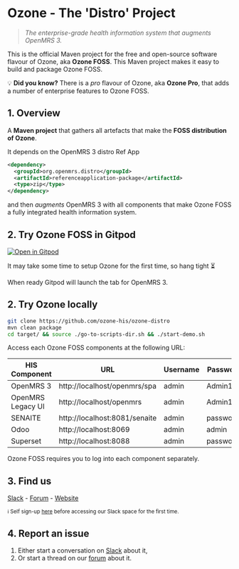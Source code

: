 # Ozone - The 'Distro' Project
>_The enterprise-grade health information system that augments OpenMRS 3._

This is the official Maven project for the free and open-source software flavour of Ozone, aka **Ozone FOSS**.
This Maven project makes it easy to build and package Ozone FOSS.

:bulb: **Did you know?** There is a *pro* flavour of Ozone, aka **Ozone Pro**, that adds a number of enterprise features to Ozone FOSS.

## 1. Overview
A **Maven project** that gathers all artefacts that make the **FOSS distribution of Ozone**.

It depends on the OpenMRS 3 distro Ref App
```xml
<dependency>
  <groupId>org.openmrs.distro</groupId>
  <artifactId>referenceapplication-package</artifactId>
  <type>zip</type>
</dependency>
```
and then _augments_ OpenMRS 3 with all components that make Ozone FOSS a fully integrated health information system.

## 2. Try Ozone FOSS in Gitpod
[![Open in Gitpod](https://gitpod.io/button/open-in-gitpod.svg)](https://gitpod.io/#https://github.com/ozone-his/ozone-distro)

It may take some time to setup Ozone for the first time, so hang tight :hourglass_flowing_sand:

When ready Gitpod will launch the tab for OpenMRS 3.

## 2. Try Ozone locally

```bash
git clone https://github.com/ozone-his/ozone-distro
mvn clean package
cd target/ && source ./go-to-scripts-dir.sh && ./start-demo.sh

```

Access each Ozone FOSS components at the following URL:

| HIS Component     | URL                            | Username | Password |
|-------------------|--------------------------------|----------|----------|
| OpenMRS 3         | http://localhost/openmrs/spa   | admin    | Admin123 |
| OpenMRS Legacy UI | http://localhost/openmrs       | admin    | Admin123 |
| SENAITE           | http://localhost:8081/senaite  | admin    | password |
| Odoo              | http://localhost:8069          | admin    | admin    |
| Superset          | http://localhost:8088          | admin    | password |

Ozone FOSS requires you to log into each component separately.

## 3. Find us
[Slack](https://openmrs.slack.com/archives/C02PYQD5D0A) - [Forum](https://talk.openmrs.org/c/software/ozone-his) - [Website](http://ozone-his.com)

<sub>:information_source: Self sign-up [here](https://slack.openmrs.org/) before accessing our Slack space for the first time.</sub>
## 4. Report an issue
1. Either start a conversation on [Slack](https://openmrs.slack.com/archives/C02PYQD5D0A) about it,
1. Or start a thread on our [forum](https://talk.openmrs.org/c/software/ozone-his) about it.
